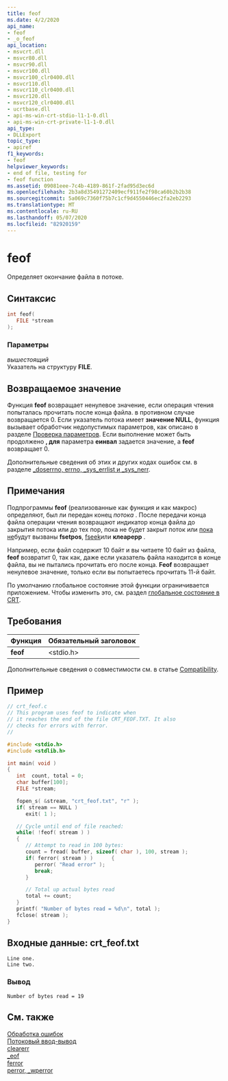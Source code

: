 ```yaml
---
title: feof
ms.date: 4/2/2020
api_name:
- feof
- _o_feof
api_location:
- msvcrt.dll
- msvcr80.dll
- msvcr90.dll
- msvcr100.dll
- msvcr100_clr0400.dll
- msvcr110.dll
- msvcr110_clr0400.dll
- msvcr120.dll
- msvcr120_clr0400.dll
- ucrtbase.dll
- api-ms-win-crt-stdio-l1-1-0.dll
- api-ms-win-crt-private-l1-1-0.dll
api_type:
- DLLExport
topic_type:
- apiref
f1_keywords:
- feof
helpviewer_keywords:
- end of file, testing for
- feof function
ms.assetid: 09081eee-7c4b-4189-861f-2fad95d3ec6d
ms.openlocfilehash: 2b3a8d35491272409ecf911fe2f98ca60b2b2b38
ms.sourcegitcommit: 5a069c7360f75b7c1cf9d4550446ec2fa2eb2293
ms.translationtype: MT
ms.contentlocale: ru-RU
ms.lasthandoff: 05/07/2020
ms.locfileid: "82920159"
---
```

# <a name="feof"></a>feof

Определяет окончание файла в потоке.

## <a name="syntax"></a>Синтаксис

```C
int feof(
   FILE *stream
);
```

### <a name="parameters"></a>Параметры

*вышестоящий*<br/>
Указатель на структуру **FILE**.

## <a name="return-value"></a>Возвращаемое значение

Функция **feof** возвращает ненулевое значение, если операция чтения попыталась прочитать после конца файла. в противном случае возвращается 0. Если указатель потока имеет **значение NULL**, функция вызывает обработчик недопустимых параметров, как описано в разделе [Проверка параметров](../../c-runtime-library/parameter-validation.md). Если выполнение может быть продолжено **, для** параметра **еинвал** задается значение, а **feof** возвращает 0.

Дополнительные сведения об этих и других кодах ошибок см. в разделе [_doserrno, errno, _sys_errlist и _sys_nerr](../../c-runtime-library/errno-doserrno-sys-errlist-and-sys-nerr.md).

## <a name="remarks"></a>Примечания

Подпрограммы **feof** (реализованные как функция и как макрос) определяют, был ли передан конец *потока* . После передачи конца файла операции чтения возвращают индикатор конца файла до закрытия потока или до тех пор, пока не будет закрыт поток или [пока не](rewind.md)будут вызваны **fsetpos**, [fseek](fseek-fseeki64.md)или **клеарерр** .

Например, если файл содержит 10 байт и вы читаете 10 байт из файла, **feof** возвратит 0, так как, даже если указатель файла находится в конце файла, вы не пытались прочитать его после конца. **Feof** возвращает ненулевое значение, только если вы попытаетесь прочитать 11-й байт.

По умолчанию глобальное состояние этой функции ограничивается приложением. Чтобы изменить это, см. раздел [глобальное состояние в CRT](../global-state.md).

## <a name="requirements"></a>Требования

|Функция|Обязательный заголовок|
|--------------|---------------------|
|**feof**|\<stdio.h>|

Дополнительные сведения о совместимости см. в статье [Compatibility](../../c-runtime-library/compatibility.md).

## <a name="example"></a>Пример

```C
// crt_feof.c
// This program uses feof to indicate when
// it reaches the end of the file CRT_FEOF.TXT. It also
// checks for errors with ferror.
//

#include <stdio.h>
#include <stdlib.h>

int main( void )
{
   int  count, total = 0;
   char buffer[100];
   FILE *stream;

   fopen_s( &stream, "crt_feof.txt", "r" );
   if( stream == NULL )
      exit( 1 );

   // Cycle until end of file reached:
   while( !feof( stream ) )
   {
      // Attempt to read in 100 bytes:
      count = fread( buffer, sizeof( char ), 100, stream );
      if( ferror( stream ) )      {
         perror( "Read error" );
         break;
      }

      // Total up actual bytes read
      total += count;
   }
   printf( "Number of bytes read = %d\n", total );
   fclose( stream );
}
```

## <a name="input-crt_feoftxt"></a>Входные данные: crt_feof.txt

```Input
Line one.
Line two.
```

### <a name="output"></a>Вывод

```Output
Number of bytes read = 19
```

## <a name="see-also"></a>См. также

[Обработка ошибок](../../c-runtime-library/error-handling-crt.md)<br/>
[Потоковый ввод-вывод](../../c-runtime-library/stream-i-o.md)<br/>
[clearerr](clearerr.md)<br/>
[_eof](eof.md)<br/>
[ferror](ferror.md)<br/>
[perror, _wperror](perror-wperror.md)<br/>
